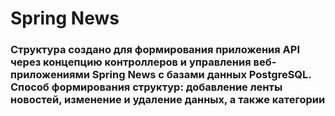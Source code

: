 # Spring News
###  Структура создано для формирования приложения API через концепцию контроллеров и управления веб-приложениями Spring News с базами данных PostgreSQL. Способ формирования структур: добавление ленты новостей, изменение и удаление данных, а также категории
